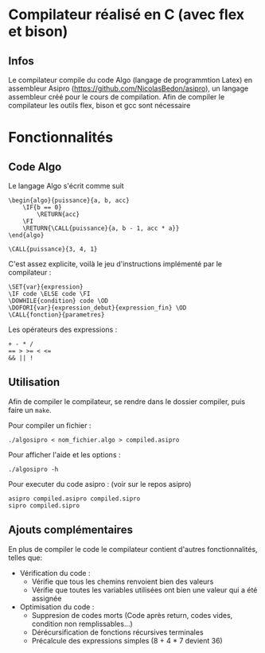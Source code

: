 # Compilateur réalisé en C (avec flex et bison)
## Infos
Le compilateur compile du code Algo (langage de programmtion Latex) en assembleur Asipro (https://github.com/NicolasBedon/asipro), un langage assembleur créé pour le cours de compilation.
Afin de compiler le compilateur les outils flex, bison et gcc sont nécessaire

# Fonctionnalités
## Code Algo
Le langage Algo s'écrit comme suit
```
\begin{algo}{puissance}{a, b, acc}
    \IF{b == 0}
        \RETURN{acc}
    \FI
    \RETURN{\CALL{puissance}{a, b - 1, acc * a}}
\end{algo}

\CALL{puissance}{3, 4, 1}
```
C'est assez explicite, voilà le jeu d'instructions implémenté par le compilateur :
```
\SET{var}{expression}
\IF code \ELSE code \FI
\DOWHILE{condition} code \OD
\DOFORI{var}{expression_debut}{expression_fin} \OD
\CALL{fonction}{parametres}
```

Les opérateurs des expressions :
```
+ - * /
== > >= < <=
&& || !
```

## Utilisation
Afin de compiler le compilateur, se rendre dans le dossier compiler, puis faire un `make`.

Pour compiler un fichier :
```
./algosipro < nom_fichier.algo > compiled.asipro
```

Pour afficher l'aide et les options :
```
./algosipro -h
```

Pour executer du code asipro : (voir sur le repos asipro)
```
asipro compiled.asipro compiled.sipro
sipro compiled.sipro
```

## Ajouts complémentaires

En plus de compiler le code le compilateur contient d'autres fonctionnalités, telles que:
- Vérification du code :
  - Vérifie que tous les chemins renvoient bien des valeurs
  - Vérifie que toutes les variables utilisées ont bien une valeur qui a été assignée
- Optimisation du code :
  - Suppresion de codes morts (Code après return, codes vides, condition non remplissables...)
  - Dérécursification de fonctions récursives terminales
  - Précalcule des expressions simples (8 + 4 * 7 devient 36)


